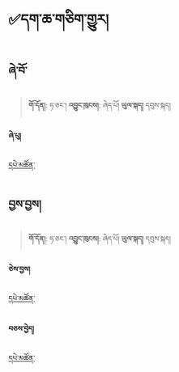 # ✅དག་ཆ་གཅིག་གྱུར།

## ཞེ་བོ་

> **གོ་དོན།**: ཧ་ཅང་།    **འབྱུང་ཁུངས།**: ཞེད་པོ།     **ཡུལ་སྐད།** དབུས་སྐད།

#### ཞེ་པུ།
[དཔེ་མཚོན་](https://github.com/MonlamAI/Wiki/blob/main/docs/stt/assets/0123.mp3?raw=true ':include :type=audio')

## བྱས་བྱས།

> **གོ་དོན།**: ཧ་ཅང་། **འབྱུང་ཁུངས།**: ཞེད་པོ། **ཡུལ་སྐད།** དབུས་སྐད།

#### ཅེས་བྱས།
[དཔེ་མཚོན་](https://github.com/MonlamAI/Wiki/blob/main/docs/stt/assets/0123.mp3?raw=true ':include :type=audio')

#### བཅས་བྱེད།
[དཔེ་མཚོན་](https://github.com/MonlamAI/Wiki/blob/main/docs/stt/assets/0123.mp3?raw=true ':include :type=audio')

